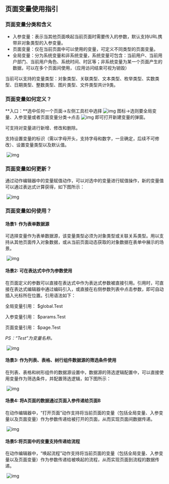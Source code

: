

## **页面变量使用指引**

### **页面变量分类和含义**

- 入参变量：表示当其他页面唤起当前页面时需要传入的参数，默认支持URL携带非对象类型的入参变量。
- 页面变量：仅在当前页面中可以使用的变量，可定义不同类型的页面变量。
- 全局变量：分为系统变量和非系统变量，系统变量可包含：当前用户、当前用户部门、当前用户角色、系统时间、时区等；非系统变量为某一个页面产生的数据，可以在多个页面间使用，（应用访问结束可视为销毁）

当前可以支持的变量类型：对象类型、关联类型、文本类型、枚举类型、实数类型、日期类型、整数类型、图片类型、文件类型共计9类。

### **页面变量如何定义？**

**入口：**选中任何一个页面->左侧工具栏中选择                 ![img](https://docimg10.docs.qq.com/image/fKZlpXGD9Ao1TiKhb1UnGA.png?w=44&h=44)        图标->选则要全局变量、入参变量或者页面变量分类->点击                 ![img](https://docimg2.docs.qq.com/image/d3hxEUq9wMnl5g-Uao8U6w.png?w=32&h=36)        即可打开新建变量的弹窗。

可支持对变量进行新增、修改和删除。

支持设置变量的标识（需以字母开头，支持字母和数字，一旦确定，后续不可修改）、设置变量类型以及默认值。

​                 ![img](https://docimg3.docs.qq.com/image/BL0vlQPwJS5KxhzJKroGwA.png?w=1280&h=762.0964360587002)        

### **页面变量如何更新？**

 通过动作编辑器中的变量赋值动作，可以对选中的变量进行赋值操作，新的变量值可以通过表达式计算获得，如下图所示：

​                 ![img](https://docimg9.docs.qq.com/image/WGpeRETL_jUSRpHNTYbIBQ.png?w=1280&h=882.4242424242424)        

### **页面变量如何使用？**

#### **场景1: 作为表单数据源**

可选择变量作为表单数据源，该变量类型必须为对象类型或关联关系类型。用以支持从其他页面传入对象数据，或从当前页面动态获取的对象数据在表单中展示的场景。

​                 ![img](https://docimg6.docs.qq.com/image/GOlYf1oTsvn-nJSG6JzLuA.png?w=1280&h=851.5481171548117)        

#### **场景2: 可在表达式中作为参数使用**

在页面定义的参数可以直接在表达式中作为表达式参数被直接引用。引用时，可直接在表达式编辑器中通过编码引入，或直接在右侧参数列表中点击参数，即可自动插入光标所在位置。引用语法如下：

全局变量引用：  $global.Test

入参变量引用： $params.Test

页面变量引用： $page.Test

*PS：“Test”为变量名称。*

​                 ![img](https://docimg3.docs.qq.com/image/PYYP-DpQYY40owf47ZaoNA.png?w=1280&h=788)        

#### **场景3: 作为列表、表格、树行组件数据源的筛选条件使用**

在列表、表格和树形组件的数据源设置中，数据源的筛选逻辑配置中，可以直接使用变量作为筛选条件，并配置筛选逻辑，如下图所示：

​                 ![img](https://docimg1.docs.qq.com/image/Qh3CyUlUn6NvW6k9LV3eqQ.png?w=1280&h=752.8362369337979)        

#### **场景4: 将A页面的数据通过页面入参传递给页面B**

在动作编辑器中，“打开页面”动作支持将当前页面的变量（包括全局变量、入参变量以及页面变量）作为参数传递给被打开的页面，从而实现页面间数据传递。

​                 ![img](https://docimg4.docs.qq.com/image/Qap73ld3spCQYJrTKC-0yw.png?w=1280&h=877.0670037926676)        



#### **场景5:将页面中的变量支持传递给流程**

在动作编辑器中，“唤起流程”动作支持将当前页面的变量（包括全局变量、入参变量以及页面变量）作为参数传递给被唤起的流程，从而实现页面到流程的数据传递。

​                 ![img](https://docimg10.docs.qq.com/image/vDZIhu18t9cjJcUBCFCP0w.png?w=1280&h=884.8979591836734)        



#  